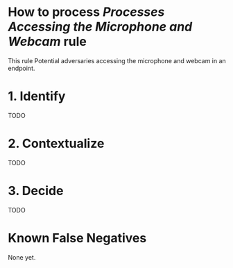 # How to process *Processes Accessing the Microphone and Webcam* rule
This rule Potential adversaries accessing the microphone and webcam in an endpoint.

# 1. Identify
TODO

# 2. Contextualize
TODO

# 3. Decide
TODO

# Known False Negatives
None yet.

